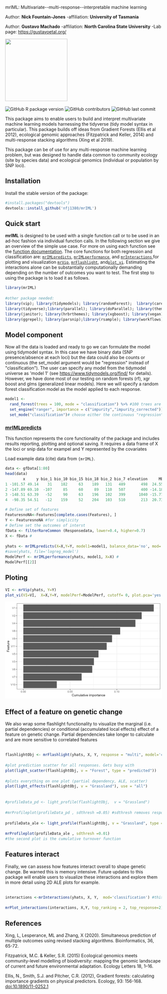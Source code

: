 
mrIML: Multivariate--multi-response--interpretable machine learning

Author: **Nick Fountain-Jones**
  -affiliation: **University of Tasmania**
  
Author: **Gustavo Machado**
  -affiliation: **North Carolina State University**
  -Lab page: https://gustavoetal.org/
  
<img src = "https://user-images.githubusercontent.com/33707823/88988817-531ad080-d31d-11ea-8d76-f1ad0506e405.png" width="200" height="200"/>

![GitHub R package version](https://img.shields.io/github/r-package/v/nfj1380/mrIML?logo=github&logoColor=%2300ff37&style=flat-square)
![GitHub contributors](https://img.shields.io/github/contributors/nfj1380/mrIML?style=flat-square)
![GitHub last commit](https://img.shields.io/github/last-commit/nfj1380/mrIML?style=flat-square)

This package aims to enable users to build and interpret multivariate
machine learning models harnessing the tidyverse (tidy model syntax in
particular). This package builds off ideas from Gradient Forests (Ellis
et al 2012), ecological genomic approaches (Fitzpatrick and Keller,
2014) and multi-response stacking algorithms (Xing et al 2019).

This package can be of use for any multi-response machine learning
problem, but was designed to handle data common to community ecology
(site by species data) and ecological genomics (individual or population
by SNP loci).

## Installation

Install the stable version of the package:

``` r
#install.packages("devtools")
devtools::install_github('nfj1380/mrIML')
```

## Quick start

**mrIML** is designed to be used with a single function call or to be
used in an ad-hoc fashion via individual function calls. In the
following section we give an overview of the simple use case. For more
on using each function see the [function documentation](https://nfj1380.github.io/mrIML/reference/index.html). The core
functions for both regression and classification are:
[`mrIMLpredicts`](https://nfj1380.github.io/mrIML/reference/mrIMLpredicts.html), [`mrIMLperformance`](https://nfj1380.github.io/mrIML/reference/mrIMLperformance.html), and
[`mrInteractions`](https://nfj1380.github.io/mrIML/reference/mrInteractions.html),for plotting and visualization [`mrVip`](https://nfj1380.github.io/mrIML/reference/mrVip.html),
[`mrFlashlight`](https://nfj1380.github.io/mrIML/reference/mrFlashlight.html), and[`plot_vi`](https://nfj1380.github.io/mrIML/reference/plot_vi.html). Estimating the interactions
alone can be substantially computationally demanding depending on the
number of outcomes you want to test. The first step to using the package
is to load it as follows.

``` r
library(mrIML)

#other package needed:
library(vip); library(tidymodels); library(randomForest);  library(caret); library(gbm);
library(tidyverse);library(parallel); library(doParallel); library(themis); library(viridis);
library(janitor); library(hrbrthemes); library(xgboost); library(vegan);library(flashlight);
library(ggrepel); library(parsnip);library(rsample); library(workflows)
```


## Model component
Now all the data is loaded and ready to go we can formulate the model using tidymodel syntax. In this case we have binary data (SNP presence/absence at each loci) but the data could also be counts or continuous (the set_model argument would be "regression" instead of "classification"). The user can specify any model from the tidymodel universe as 'model 1' (see https://www.tidymodels.org/find/ for details). However, we have done most of our testing on random forests (rf), xgr boost and glms (generalized linear models). Here we will specify a random forest classification model as the model applied to each response.


```r 
model1 <- 
  rand_forest(trees = 100, mode = "classification") %>% #100 trees are set for brevity
  set_engine("ranger", importance = c("impurity","impurity_corrected")) %>%# select the engine/package that underlies the model
  set_mode("classification")# choose either the continuous "regression" or binary "classification" mode
```
 
### [mrIMLpredicts](https://nfj1380.github.io/mrIML/reference/mrIMLpredicts.html)

This function represents the core functionality of the package and
includes results reporting, plotting and optional saving.  It requires a
data frame of X the loci or snip data for exampel and Y represented by the covariates

Load example data (cite) data from `{mrIML}`.

``` r
data <- gfData[1:80]
head(data)
        x     y bio_1 bio_10 bio_15 bio_18 bio_2 bio_7 elevation     MEM.1      MEM.2      MEM.3       MEM.4
1 -101.57 49.14    31    182     63    189   131   489       498  24.55053   7.444415  -9.018635  0.06879434
2 -147.89 69.10  -107     85     60     89   110   507       400 -14.18000 -22.945314 -11.845836 21.59719769
3 -148.51 63.39   -52     90     63    196   102   399      1040 -15.77654 -27.420568 -13.038813 14.65433486
4  -98.35 54.51   -12    159     52    204   103   510       213  20.73482   8.715802 -19.187171 -5.13771830
```


``` r
# Define set of features
FeaturesnoNA<-Features[complete.cases(Features), ]
Y <- FeaturesnoNA #for simplicity
# Define set the outcomes of interst
fData <- filterRareCommon (Responsedata, lower=0.4, higher=0.7) 
X <- fData #

yhats <- mrIMLpredicts(X=X,Y=Y, model1=model1, balance_data='no', mod='classification', parallel = TRUE)
#save(yhats, file='logreg_model')
ModelPerf <- mrIMLperformance(yhats, model1, X=X) #
ModelPerf[[2]]
```


## Ploting
```r
VI <- mrVip(yhats, Y=Y) 
plot_vi(VI=VI,  X=X,Y=Y, modelPerf=ModelPerf, cutoff= 0, plot.pca='yes') #the cutoff reduces the number of individual models printed in the second plot. 

```
<img src="man/figures/fig1.png" align="center" style = "border: none; float: center;" width = "800px">


## Effect of a feature on genetic change

We also wrap some flashlight functionality to visualize the marginal (i.e. partial dependencies) or conditional (accumulated local effects) effect of a feature on genetic change. Partial dependencies take longer to calculate and are more sensitive to correlated features

```r

flashlightObj <- mrFlashlight(yhats, X, Y, response = "multi", model='classification')

#plot prediction scatter for all responses. Gets busy with 
plot(light_scatter(flashlightObj, v = "Forest", type = "predicted"))

#plots everything on one plot (partial dependency, ALE, scatter)
plot(light_effects(flashlightObj, v = "Grassland"), use = "all")


#profileData_pd <- light_profile(flashlightObj,  v = "Grassland")

#mrProfileplot(profileData_pd , sdthresh =0.05) #sdthresh removes responses from the first plot that do not vary with the feature

profileData_ale <- light_profile(flashlightObj, v = "Grassland", type = "ale") #acumulated local effects

mrProfileplot(profileData_ale , sdthresh =0.01)
#the second plot is the cumulative turnover function

```

## Features interact

Finally, we can assess how features interact overall to shape genetic change. Be warned this is memory intensive. Future updates to this package will enable users to visualize these interactions and explore them in more detail using 2D ALE plots for example.

```r 

interactions <-mrInteractions(yhats, X, Y,  mod='classification') #this is computationally intensive so multicores are needed. If stopped prematurely - have to reload things

mrPlot_interactions(interactions, X,Y, top_ranking = 2, top_response=2)

````


## References

Xing, L, Lesperance, ML and Zhang, X (2020). Simultaneous prediction of
multiple outcomes using revised stacking algorithms. Bioinformatics, 36,
65-72.

Fitzpatrick, M.C. & Keller, S.R. (2015) Ecological genomics meets
community-level modelling of biodiversity: mapping the genomic landscape
of current and future environmental adaptation. Ecology Letters 18,
1–16.

Ellis, N., Smith, S.J. and Pitcher, C.R. (2012), Gradient forests:
calculating importance gradients on physical predictors. Ecology, 93:
156-168. <doi:10.1890/11-0252.1>
